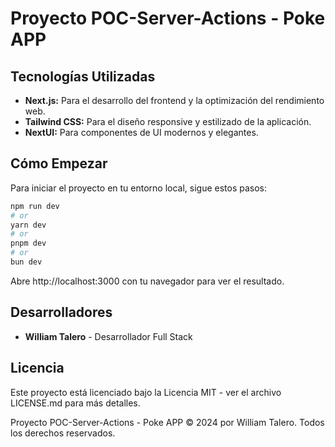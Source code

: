 # Proyecto POC-Server-Actions - Poke APP

## Tecnologías Utilizadas

- **Next.js:** Para el desarrollo del frontend y la optimización del rendimiento web.
- **Tailwind CSS:** Para el diseño responsive y estilizado de la aplicación.
- **NextUI:** Para componentes de UI modernos y elegantes.

## Cómo Empezar

Para iniciar el proyecto en tu entorno local, sigue estos pasos:

```bash
npm run dev
# or
yarn dev
# or
pnpm dev
# or
bun dev
```

Abre http://localhost:3000 con tu navegador para ver el resultado.

## Desarrolladores

- **William Talero** - Desarrollador Full Stack

## Licencia

Este proyecto está licenciado bajo la Licencia MIT - ver el archivo LICENSE.md para más detalles.

Proyecto POC-Server-Actions - Poke APP © 2024 por William Talero. Todos los derechos reservados.